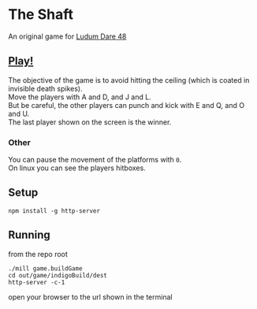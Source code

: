 # The Shaft

An original game for [Ludum Dare 48](https://ldjam.com/events/ludum-dare/48)

## [Play!](dist)

The objective of the game is to avoid hitting the ceiling (which is coated in invisible death spikes).  
Move the players with A and D, and J and L.  
But be careful, the other players can punch and kick with E and Q, and O and U.  
The last player shown on the screen is the winner.

### Other

You can pause the movement of the platforms with `0`.  
On linux you can see the players hitboxes.

## Setup

```
npm install -g http-server
```

## Running

from the repo root

```
./mill game.buildGame
cd out/game/indigoBuild/dest
http-server -c-1
```

open your browser to the url shown in the terminal
